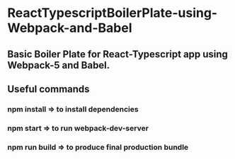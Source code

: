# ReactTypescriptBoilerPlate-using-Webpack-and-Babel

## Basic Boiler Plate for React-Typescript app using Webpack-5 and Babel.

## Useful commands

### npm install => to install dependencies

### npm start => to run webpack-dev-server

### npm run build => to produce final production bundle
